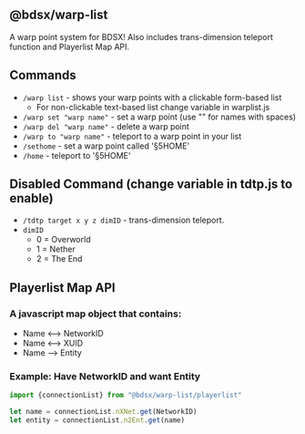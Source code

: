 
## @bdsx/warp-list
A warp point system for BDSX!
Also includes trans-dimension teleport function and Playerlist Map API.

## Commands
* `/warp list` - shows your warp points with a clickable form-based list
  * For non-clickable text-based list change variable in warplist.js
* `/warp set "warp name"` - set a warp point (use "" for names with spaces)
* `/warp del "warp name"` - delete a warp point
* `/warp to "warp name"` - teleport to a warp point in your list
* `/sethome` - set a warp point called '§5HOME'
* `/home` - teleport to '§5HOME'

## Disabled Command (change variable in tdtp.js to enable)
* `/tdtp target x y z dimID` - trans-dimension teleport. 
* `dimID`
  * 0 = Overworld
  * 1 = Nether
  * 2 = The End

## Playerlist Map API
### A javascript map object that contains:
* Name <--> NetworkID
* Name <--> XUID
* Name --> Entity

### Example: Have NetworkID and want Entity

```ts
import {connectionList} from "@bdsx/warp-list/playerlist"

let name = connectionList.nXNet.get(NetworkID)
let entity = connectionList.n2Ent.get(name)
```
